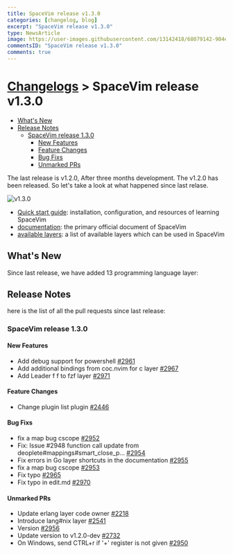 ```yaml
---
title: SpaceVim release v1.3.0
categories: [changelog, blog]
excerpt: "SpaceVim release v1.3.0"
type: NewsArticle
image: https://user-images.githubusercontent.com/13142418/68079142-904e4280-fe1f-11e9-993e-b834ea3d39ea.png
commentsID: "SpaceVim release v1.3.0"
comments: true
---
```


# [Changelogs](../development#changelog) > SpaceVim release v1.3.0

<!-- vim-markdown-toc GFM -->

- [What's New](#whats-new)
- [Release Notes](#release-notes)
  - [SpaceVim release 1.3.0](#spacevim-release-130)
    - [New Features](#new-features)
    - [Feature Changes](#feature-changes)
    - [Bug Fixs](#bug-fixs)
    - [Unmarked PRs](#unmarked-prs)

<!-- vim-markdown-toc -->


The last release is v1.2.0, After three months development.
The v1.2.0 has been released. So let's take a look at what happened since last relase.

![v1.3.0](https://user-images.githubusercontent.com/13142418/61462920-0bd9d000-a9a6-11e9-8e1f-c70d6ec6ca1e.png)

- [Quick start guide](../quick-start-guide/): installation, configuration, and resources of learning SpaceVim
- [documentation](../documentation/): the primary official document of SpaceVim
- [available layers](../layers/): a list of available layers which can be used in SpaceVim

## What's New

Since last release, we have added 13 programming language layer:

## Release Notes

here is the list of all the pull requests since last release:

### SpaceVim release 1.3.0

#### New Features

- Add debug support for powershell [#2961](https://github.com/SpaceVim/SpaceVim/pull/2961)
- Add additional bindings from coc.nvim for c layer [#2967](https://github.com/SpaceVim/SpaceVim/pull/2967)
- Add Leader f f to fzf layer [#2971](https://github.com/SpaceVim/SpaceVim/pull/2971)


#### Feature Changes

- Change plugin list plugin [#2446](https://github.com/SpaceVim/SpaceVim/pull/2446)


#### Bug Fixs

- fix a map bug cscope [#2952](https://github.com/SpaceVim/SpaceVim/pull/2952)
- Fix: Issue #2948 function call update from deoplete#mappings#smart_close_p… [#2954](https://github.com/SpaceVim/SpaceVim/pull/2954)
- Fix errors in Go layer shortcuts in the documentation [#2955](https://github.com/SpaceVim/SpaceVim/pull/2955)
- fix a map bug cscope [#2953](https://github.com/SpaceVim/SpaceVim/pull/2953)
- Fix typo [#2965](https://github.com/SpaceVim/SpaceVim/pull/2965)
- Fix typo in edit.md [#2970](https://github.com/SpaceVim/SpaceVim/pull/2970)


#### Unmarked PRs

- Update erlang layer code owner [#2218](https://github.com/SpaceVim/SpaceVim/pull/2218)
- Introduce lang#nix layer [#2541](https://github.com/SpaceVim/SpaceVim/pull/2541)
- Version [#2956](https://github.com/SpaceVim/SpaceVim/pull/2956)
- Update version to v1.2.0-dev [#2732](https://github.com/SpaceVim/SpaceVim/pull/2732)
- On Windows, send CTRL+r if '+' register is not given [#2950](https://github.com/SpaceVim/SpaceVim/pull/2950)


